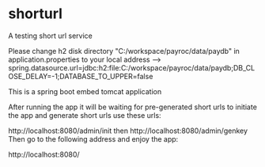 # shorturl
A testing short url service

Please change h2 disk directory "C:/workspace/payroc/data/paydb" in application.properties to your local address -->
spring.datasource.url=jdbc:h2:file:C:/workspace/payroc/data/paydb;DB_CLOSE_DELAY=-1;DATABASE_TO_UPPER=false

This is a spring boot embed tomcat application

After running the app it will be waiting for pre-generated short urls
to initiate the app and generate short urls use these urls:

http://localhost:8080/admin/init then http://localhost:8080/admin/genkey
Then go to the following address and enjoy the app:

http://localhost:8080/



